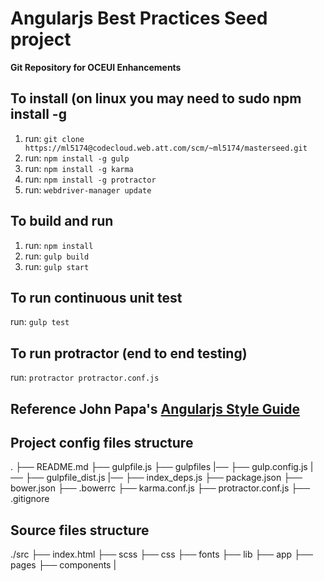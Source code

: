 # Angularjs Best Practices Seed project

**Git Repository for OCEUI Enhancements**
## To install (on linux you may need to sudo npm install -g
 1. run: `git clone https://ml5174@codecloud.web.att.com/scm/~ml5174/masterseed.git`
 2. run: `npm install -g gulp`
 3. run: `npm install -g karma`
 4. run: `npm install -g protractor`
 5. run: `webdriver-manager update`

## To build and run
 1. run: `npm install`
 2. run: `gulp build`
 3. run: `gulp start`

## To run continuous unit test
 run: `gulp test`

## To run protractor (end to end testing)
 run: `protractor protractor.conf.js`
 
## Reference John Papa's [Angularjs Style Guide](https://github.com/johnpapa/angular-styleguide "Angular Style Guide")

## Project config files structure
.
├──  README.md
├──  gulpfile.js
├──  gulpfiles
|── ├──  gulp.config.js
|── ├──  gulpfile_dist.js
|── ├──  index_deps.js
├──  package.json
├──  bower.json
├──  .bowerrc
├──  karma.conf.js
├──  protractor.conf.js
├──  .gitignore

## Source files structure
./src
├──  index.html
├──  scss
├──  css
├──  fonts
├──  lib
├──  app
├──  pages
├──  components
|   
